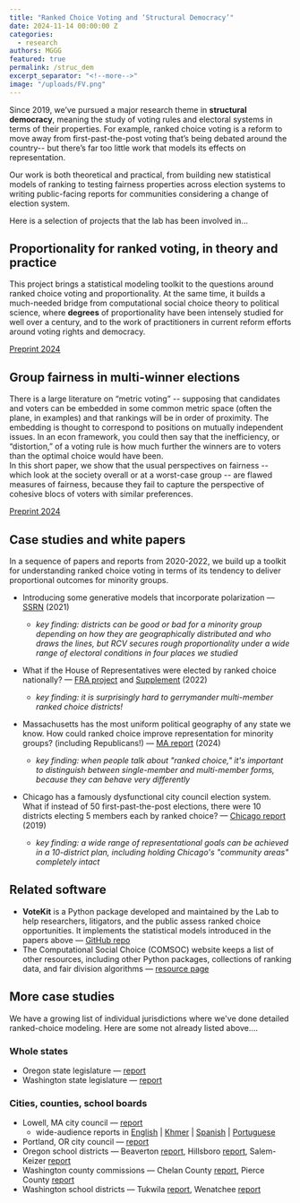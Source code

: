 ```yaml
---
title: "Ranked Choice Voting and ‘Structural Democracy’"
date: 2024-11-14 00:00:00 Z
categories:
  - research
authors: MGGG
featured: true
permalink: /struc_dem
excerpt_separator: "<!--more-->"
image: "/uploads/FV.png"
---
```


Since 2019, we’ve pursued a major research theme in **structural democracy**, meaning the study of voting rules and electoral systems in terms of their properties.  For example, ranked choice voting is a reform to move away from first-past-the-post voting that’s being debated around the country-- but there’s far too little work that models its effects on representation.  

Our work is both theoretical and practical, from building new statistical models of ranking to testing fairness properties across election systems to writing public-facing reports for communities considering a change of election system.

Here is a selection of projects that the lab has been involved in...

<!--more-->


## Proportionality for ranked voting, in theory and practice 
This project brings a statistical modeling toolkit to the questions around ranked choice voting and proportionality. At the same time, it builds a much-needed bridge from computational social choice theory to political science, where **degrees** of proportionality have been intensely studied for well over a century, and to the work of practitioners in current reform efforts around voting rights and democracy. 

[Preprint 2024](https://mggg.org/PRVTP) 

## Group fairness in multi-winner elections
There is a large literature on “metric voting” -- supposing that candidates and voters can be embedded in some common metric space (often the plane, in examples) and that rankings will be in order of proximity.  The embedding is thought to correspond to positions on mutually independent issues. In an econ framework, you could then say that the inefficiency, or “distortion,” of a voting rule is how much further the winners are to voters than the optimal choice would have been.  
In this short paper, we show that the usual perspectives on fairness -- which look at the society overall or at a worst-case group -- are flawed measures of fairness, because they fail to capture the perspective of cohesive blocs of voters with similar preferences.  

[Preprint 2024](https://mggg.org/GroupFairness)

## Case studies and white papers
In a sequence of papers and reports from 2020-2022, we build up a toolkit for understanding ranked choice voting in terms of its tendency to deliver proportional outcomes for minority groups.  
* Introducing some generative models that incorporate polarization &mdash;  [SSRN](https://papers.ssrn.com/sol3/papers.cfm?abstract_id=3778021) (2021)
  * *key finding: districts can be good or bad for a minority group depending on how they are geographically distributed and who draws the lines, but RCV secures rough proportionality under a wide range of electoral conditions in four places we studied*
    
* What if the House of Representatives were elected by ranked choice nationally? &mdash;  [FRA project](https://mggg.org/FRA-report) and [Supplement](https://mggg.org/FRA-supplement) (2022)
  * *key finding: it is surprisingly hard to gerrymander multi-member ranked choice districts!*
    
* Massachusetts has the most uniform political geography of any state we know.  How could ranked choice improve representation for minority groups?  (including Republicans!) &mdash;  [MA report](https://mggg.org/MA-report) (2024)
  * *key finding: when people talk about "ranked choice," it's important to distinguish between single-member and multi-member forms, because they can behave very differently*
    
* Chicago has a famously dysfunctional city council election system.  What if instead of 50 first-past-the-post elections, there were 10 districts electing 5 members each by ranked choice? &mdash;  [Chicago report](https://mggg.org/Chicago.pdf) (2019)
  * *key finding: a wide range of representational goals can be achieved in a 10-district plan, including holding Chicago's "community areas" completely intact* 


## Related software
* **VoteKit** is a Python package developed and maintained by the Lab to help researchers, litigators, and the public assess ranked choice opportunities. It implements the statistical models introduced in the papers above &mdash; [GitHub repo](https://github.com/mggg/VoteKit)
* The Computational Social Choice (COMSOC) website keeps a list of other resources, including other Python packages, collections of ranking data, and fair division algorithms &mdash; [resource page](https://comsoc-community.org/tools)

## More case studies
We have a growing list of individual jurisdictions where we've done detailed ranked-choice modeling. Here are some not already listed above....

### Whole states

* Oregon state legislature &mdash; [report](https://mggg.org/publications/Oregon.pdf)
* Washington state legislature &mdash; [report](https://mggg.org/publications/Washington.pdf)

### Cities, counties, school boards

* Lowell, MA city council &mdash;  [report](https://mggg.org/publications/Lowell-Detailed-Report.pdf)
  * wide-audience reports in [English](https://mggg.org/publications/Lowell-Report.pdf) | [Khmer](https://mggg.org/publications/Lowell-Report_KH.pdf) | [Spanish](https://mggg.org/publications/Lowell-Report_SP.pdf) | [Portuguese](https://mggg.org/publications/Lowell-Report_PT.pdf)
* Portland, OR city council &mdash; [report](https://mggg.org/publications/Portland.pdf)
* Oregon school districts &mdash; Beaverton [report](https://mggg.org/publications/Beaverton.pdf), Hillsboro [report](https://mggg.org/publications/Hillsboro.pdf), Salem-Keizer [report](https://mggg.org/publications/Salem_Keizer.pdf)
* Washington county commissions &mdash; Chelan County [report](https://mggg.org/publications/Chelan_County.pdf), Pierce County  [report](https://mggg.org/publications/Pierce_County.pdf)
* Washington school districts &mdash;  Tukwila [report](https://mggg.org/publications/Tukwila.pdf), Wenatchee [report](https://mggg.org/publications/Wenatchee.pdf)
